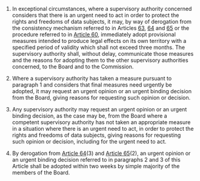 1. In exceptional circumstances, where a supervisory authority concerned considers that there is an urgent need to act in order to protect the rights and freedoms of data subjects, it may, by way of derogation from the consistency mechanism referred to in Articles [63](/gdpr/articles/63-consistency-mechanism/), [64](/gdpr/articles/64-opinion-of-board/) and [65](/gdpr/articles/65-dispute-resolution/) or the procedure referred to in [Article 60](/gdpr/articles/60-cooperation/), immediately adopt provisional measures intended to produce legal effects on its own territory with a specified period of validity which shall not exceed three months. The supervisory authority shall, without delay, communicate those measures and the reasons for adopting them to the other supervisory authorities concerned, to the Board and to the Commission.

2. Where a supervisory authority has taken a measure pursuant to paragraph 1 and considers that final measures need urgently be adopted, it may request an urgent opinion or an urgent binding decision from the Board, giving reasons for requesting such opinion or decision.

3. Any supervisory authority may request an urgent opinion or an urgent binding decision, as the case may be, from the Board where a competent supervisory authority has not taken an appropriate measure in a situation where there is an urgent need to act, in order to protect the rights and freedoms of data subjects, giving reasons for requesting such opinion or decision, including for the urgent need to act.

4. By derogation from [Article 64](/gdpr/articles/64-opinion-of-board/)(3) and [Article 65](/gdpr/articles/65-dispute-resolution/)(2), an urgent opinion or an urgent binding decision referred to in paragraphs 2 and 3 of this Article shall be adopted within two weeks by simple majority of the members of the Board.
